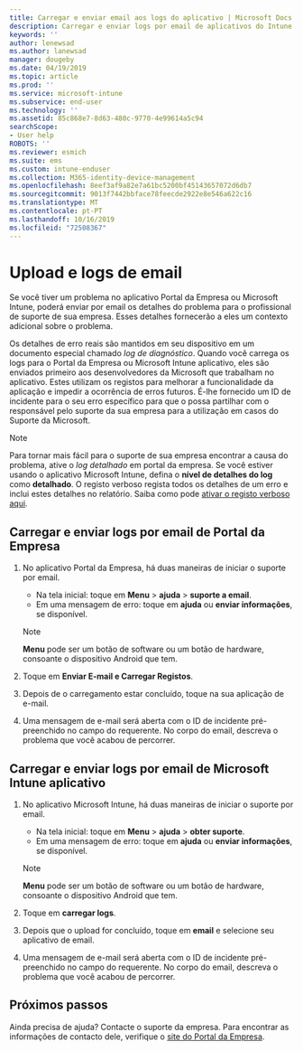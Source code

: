 ```yaml
---
title: Carregar e enviar email aos logs do aplicativo | Microsoft Docs
description: Carregar e enviar logs por email de aplicativos do Intune
keywords: ''
author: lenewsad
ms.author: lanewsad
manager: dougeby
ms.date: 04/19/2019
ms.topic: article
ms.prod: ''
ms.service: microsoft-intune
ms.subservice: end-user
ms.technology: ''
ms.assetid: 85c868e7-8d63-480c-9770-4e99614a5c94
searchScope:
- User help
ROBOTS: ''
ms.reviewer: esmich
ms.suite: ems
ms.custom: intune-enduser
ms.collection: M365-identity-device-management
ms.openlocfilehash: 8eef3af9a82e7a61bc5200bf45143657072d6db7
ms.sourcegitcommit: 9013f7442bbface78feecde2922e8e546a622c16
ms.translationtype: MT
ms.contentlocale: pt-PT
ms.lasthandoff: 10/16/2019
ms.locfileid: "72508367"
---
```

# <a name="upload-and-email-logs"></a>Upload e logs de email  

Se você tiver um problema no aplicativo Portal da Empresa ou Microsoft Intune, poderá enviar por email os detalhes do problema para o profissional de suporte de sua empresa. Esses detalhes fornecerão a eles um contexto adicional sobre o problema.  

Os detalhes de erro reais são mantidos em seu dispositivo em um documento especial chamado _log de diagnóstico_. Quando você carrega os logs para o Portal da Empresa ou Microsoft Intune aplicativo, eles são enviados primeiro aos desenvolvedores da Microsoft que trabalham no aplicativo. Estes utilizam os registos para melhorar a funcionalidade da aplicação e impedir a ocorrência de erros futuros. É-lhe fornecido um ID de incidente para o seu erro específico para que o possa partilhar com o responsável pelo suporte da sua empresa para a utilização em casos do Suporte da Microsoft.  

> [!Note]
> Para tornar mais fácil para o suporte de sua empresa encontrar a causa do problema, ative o _log detalhado_ em portal da empresa. Se você estiver usando o aplicativo Microsoft Intune, defina o **nível de detalhes do log** como **detalhado**. O registo verboso regista todos os detalhes de um erro e inclui estes detalhes no relatório. Saiba como pode [ativar o registo verboso aqui](use-verbose-logging-to-help-your-it-administrator-fix-device-issues-android.md).  

## <a name="upload-and-email-logs-from-company-portal"></a>Carregar e enviar logs por email de Portal da Empresa  

1. No aplicativo Portal da Empresa, há duas maneiras de iniciar o suporte por email.
    * Na tela inicial: toque em **Menu** > **ajuda** > **suporte a email**.  
    * Em uma mensagem de erro: toque em **ajuda** ou **enviar informações**, se disponível.  

    > [!NOTE]
    > **Menu** pode ser um botão de software ou um botão de hardware, consoante o dispositivo Android que tem.  

3. Toque em **Enviar E-mail e Carregar Registos**.  
4. Depois de o carregamento estar concluído, toque na sua aplicação de e-mail. 
5. Uma mensagem de e-mail será aberta com o ID de incidente pré-preenchido no campo do requerente. No corpo do email, descreva o problema que você acabou de percorrer.    


## <a name="upload-and-email-logs-from-microsoft-intune-app"></a>Carregar e enviar logs por email de Microsoft Intune aplicativo   

1. No aplicativo Microsoft Intune, há duas maneiras de iniciar o suporte por email.  
    * Na tela inicial: toque em **Menu** > **ajuda** > **obter suporte**.  
    * Em uma mensagem de erro: toque em **ajuda** ou **enviar informações**, se disponível.  

    > [!NOTE]
    > **Menu** pode ser um botão de software ou um botão de hardware, consoante o dispositivo Android que tem.

3. Toque em **carregar logs**.  
4. Depois que o upload for concluído, toque em **email** e selecione seu aplicativo de email.  
5. Uma mensagem de e-mail será aberta com o ID de incidente pré-preenchido no campo do requerente. No corpo do email, descreva o problema que você acabou de percorrer.  

## <a name="next-steps"></a>Próximos passos  

Ainda precisa de ajuda? Contacte o suporte da empresa. Para encontrar as informações de contacto dele, verifique o [site do Portal da Empresa](https://go.microsoft.com/fwlink/?linkid=2010980).
